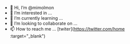 - 👋 Hi, I’m @mimolmon
- 👀 I’m interested in ...
- 🌱 I’m currently learning ...
- 💞️ I’m looking to collaborate on ...
- 📫 How to reach me ...
[twiter](https://twitter.com/home :target="_blank")
<!---
mimolmon/mimolmon is a ✨ special ✨ repository because its `README.md` (this file) appears on your GitHub profile.
You can click the Preview link to take a look at your changes.
--->
